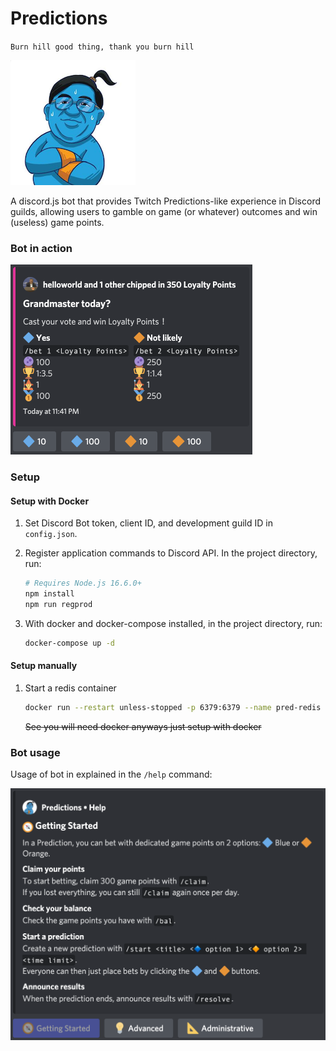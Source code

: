 # Predictions

`Burn hill good thing, thank you burn hill`

![](./images/icon-small.png)

A discord.js bot that provides Twitch Predictions-like experience in Discord guilds, allowing users to gamble on game (or whatever) outcomes and win (useless) game points.



### Bot in action

<img src="./images/pred-example.png" style="zoom:50%;" />



### Setup

#### Setup with Docker

1. Set Discord Bot token, client ID, and development guild ID in `config.json`.

2. Register application commands to Discord API. In the project directory, run:

   ```bash
   # Requires Node.js 16.6.0+
   npm install
   npm run regprod
   ```

3. With docker and docker-compose installed, in the project directory, run:

   ```bash
   docker-compose up -d
   ```

#### Setup manually

1. Start a redis container

   ```bash
   docker run --restart unless-stopped -p 6379:6379 --name pred-redis -d redis redis-server --appendonly yes
   ```

   ~~See you will need docker anyways just setup with docker~~



### Bot usage

Usage of bot in explained in the `/help` command:

<img src="images/help-example.png" style="zoom:50%;" />